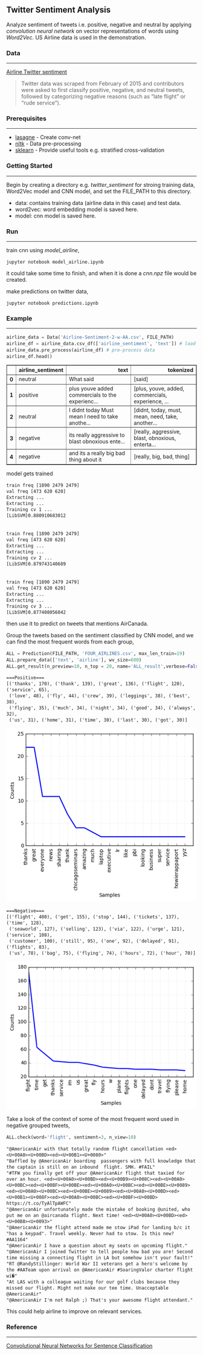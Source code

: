## Twitter Sentiment Analysis
Analyze sentiment of tweets i.e. positive, negative and neutral by applying *convolution neural network* on vector representations of words using *Word2Vec*. US Airline data is used in the demonstration.

### Data
--------
[Airline Twitter sentiment](https://www.crowdflower.com/data-for-everyone/)
>Twitter data was scraped from February of 2015 and contributors were asked to first classify positive, negative, and neutral tweets, followed by categorizing negative reasons (such as “late flight” or “rude service”).

### Prerequisites
-----------------
* [lasagne](http://lasagne.readthedocs.io/en/latest/user/installation.html) - Create conv-net
* [nltk](http://www.nltk.org/install.html) - Data pre-processing
* [sklearn](http://scikit-learn.org/stable/install.html) - Provide useful tools e.g. stratified cross-validation


### Getting Started
-------------------
Begin by creating a directory e.g. *twitter_sentiment* for stroing training data, Word2Vec model and CNN model, and set the FILE_PATH to this directory.
* data: contains training data (airline data in this case) and test data.
* word2vec: word embedding model is saved here.
* model: cnn model is saved here.

### Run
-------
train cnn using *model_airline*,
```
jupyter notebook model_airline.ipynb
```
it could take some time to finish, and when it is done a *cnn.npz* file would be created.

make predictions on twitter data,
```
jupyter notebook predictions.ipynb
```
### Example
-----------
```python
airline_data = Data('Airline-Sentiment-2-w-AA.csv', FILE_PATH)
airline_df = airline_data.csv_df(['airline_sentiment', 'text']) # load data
airline_data.pre_process(airline_df) # pre-process data
airline_df.head()
```
<div>
<table border="1" class="dataframe">
  <thead>
    <tr style="text-align: right;">
      <th></th>
      <th>airline_sentiment</th>
      <th>text</th>
      <th>tokenized</th>
    </tr>
  </thead>
  <tbody>
    <tr>
      <th>0</th>
      <td>neutral</td>
      <td>What  said</td>
      <td>[said]</td>
    </tr>
    <tr>
      <th>1</th>
      <td>positive</td>
      <td>plus youve added commercials to the experienc...</td>
      <td>[plus, youve, added, commercials, experience, ...</td>
    </tr>
    <tr>
      <th>2</th>
      <td>neutral</td>
      <td>I didnt today Must mean I need to take anothe...</td>
      <td>[didnt, today, must, mean, need, take, another...</td>
    </tr>
    <tr>
      <th>3</th>
      <td>negative</td>
      <td>its really aggressive to blast obnoxious ente...</td>
      <td>[really, aggressive, blast, obnoxious, enterta...</td>
    </tr>
    <tr>
      <th>4</th>
      <td>negative</td>
      <td>and its a really big bad thing about it</td>
      <td>[really, big, bad, thing]</td>
    </tr>
  </tbody>
</table>
</div>

model gets trained

```
train freq [1890 2479 2479]
val freq [473 620 620]
Extracting ... 
Extracting ... 
Training cv 1 ...
[LibSVM]0.880910683012


train freq [1890 2479 2479]
val freq [473 620 620]
Extracting ... 
Extracting ... 
Training cv 2 ...
[LibSVM]0.879743140689


train freq [1890 2479 2479]
val freq [473 620 620]
Extracting ... 
Extracting ... 
Training cv 3 ...
[LibSVM]0.877408056042

 ```
 then use it to predict on tweets that mentions AirCanada. 
 
 Group the tweets based on the sentiment classified by CNN model, and we can find the most frequent words from each group,
 
```python
ALL = Prediction(FILE_PATH, 'FOUR_AIRLINES.csv', max_len_train=19)
ALL.prepare_data(['text', 'airline'], wv_size=600)
ALL.get_result(n_preview=10, n_top = 20, name='ALL_result',verbose=False)
```

```
===Positive===
[('thanks', 170), ('thank', 139), ('great', 136), ('flight', 120), ('service', 65), 
 ('love', 48), ('fly', 44), ('crew', 39), ('leggings', 38), ('best', 38), 
 ('flying', 35), ('much', 34), ('night', 34), ('good', 34), ('always', 32),
 ('us', 31), ('home', 31), ('time', 30), ('last', 30), ('got', 30)]
```
![png](output_2_1.png)


```
===Negative===
[('flight', 400), ('get', 155), ('stop', 144), ('tickets', 137), ('time', 128),
 ('seaworld', 127), ('selling', 123), ('via', 122), ('urge', 121), ('service', 108),
 ('customer', 100), ('still', 95), ('one', 92), ('delayed', 91), ('flights', 83), 
 ('us', 78), ('bag', 75), ('flying', 74), ('hours', 72), ('hour', 70)]
```

![png](output_2_3.png)


Take a look of the context of some of the most frequent word used in negative grouped tweets,
```python
ALL.check(word='flight', sentiment=3, n_view=10)
```
```
"@AmericanAir with that totally random flight cancellation <ed><U+00A0><U+00BD><ed><U+00B1><U+0080>"
"Baffled by @AmericanAir boarding  passengers with full knowledge that the captain is still on an inbound  flight. SMH. #FAIL"
"#TFW you finally get off your @AmericanAir flight that taxied for over an hour. <ed><U+00A0><U+00BD><ed><U+00B9><U+008C><ed><U+00A0><U+00BC><ed><U+00BF><U+00BE><ed><U+00A0><U+00BC><ed><U+00BE><U+0089><ed><U+00A0><U+00BC><ed><U+00BE><U+0089><ed><U+00A0><U+00BD><ed><U+00B1><U+008F><ed><U+00A0><U+00BC><ed><U+00BF><U+00BD> https://t.co/TyAlTpAWFC"
"@AmericanAir unfortunately made the mistake of booking @united, who put me on an @aircanada flight. Next time! <ed><U+00A0><U+00BD><ed><U+00B8><U+0093>"
"@AmericanAir the flight attend made me stow iPad for landing b/c it "has a keypad". Travel weekly. Never had to stow. Is this new? #AA1164"
"@AmericanAir I have a question about my seats on upcoming flight."
"@AmericanAir I joined Twitter to tell people how bad you are! Second time missing a connecting flight in LA but somehow isn't your fault!"
"RT @RandyStillinger: World War II veterans get a hero's welcome by the #AATeam upon arrival on @AmericanAir #SoaringValor charter flight wi�"
"At LAS with a colleague waiting for our golf clubs because they missed our flight. Might not make our tee time. Unacceptable @AmericanAir"
"@AmericanAir I'm not Ralph ;) That's your awesome flight attendant."
```

This could help airline to improve on relevant services.

### Reference
-------------
[Convolutional Neural Networks for Sentence Classification](https://arxiv.org/pdf/1408.5882.pdf)
